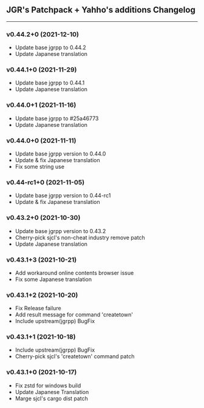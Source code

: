 ## JGR's Patchpack + Yahho's additions Changelog

* * *

### v0.44.2+0 (2021-12-10)
* Update base jgrpp to 0.44.2
* Update Japanese translation

### v0.44.1+0 (2021-11-29)
* Update base jgrpp to 0.44.1
* Update Japanese translation

### v0.44.0+1 (2021-11-16)
* Update base jgrpp to #25a46773
* Update Japanese translation

### v0.44.0+0 (2021-11-11)
* Update base jgrpp version to 0.44.0
* Update & fix Japanese translation
* Fix some string use

### v0.44-rc1+0 (2021-11-05)
* Update base jgrpp version to 0.44-rc1
* Update & fix Japanese translation

### v0.43.2+0 (2021-10-30)
* Update base jgrpp version to 0.43.2
* Cherry-pick sjcl's non-cheat industry remove patch
* Update Japanese translation

### v0.43.1+3 (2021-10-21)
* Add workaround online contents browser issue
* Fix some Japanese translation

### v0.43.1+2 (2021-10-20)
* Fix Release failure
* Add result message for command 'createtown'
* Include upstream(jgrpp) BugFix

### v0.43.1+1 (2021-10-18)
* Include upstream(jgrpp) BugFix
* Cherry-pick sjcl's 'createtown' command patch

### v0.43.1+0 (2021-10-17)
* Fix zstd for windows build
* Update Japanese Translation
* Marge sjcl's cargo dist patch